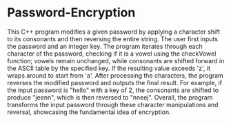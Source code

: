 # Password-Encryption
This C++ program modifies a given password by applying a character shift to its consonants and then reversing the entire string. The user first inputs the password and an integer key. The program iterates through each character of the password, checking if it is a vowel using the checkVowel function; vowels remain unchanged, while consonants are shifted forward in the ASCII table by the specified key. If the resulting value exceeds 'z', it wraps around to start from 'a'. After processing the characters, the program reverses the modified password and outputs the final result. For example, if the input password is "hello" with a key of 2, the consonants are shifted to produce "jeenn", which is then reversed to "nneej". Overall, the program transforms the input password through these character manipulations and reversal, showcasing the fundamental idea of encryption.
